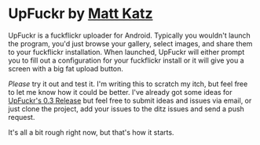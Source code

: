# UpFuckr by [Matt Katz](http://www.morelightmorelight.com)

UpFuckr is a fuckflickr uploader for Android. Typically you wouldn't launch the program, you'd just browse your gallery, select images, and share them to your fuckflickr installation.
When launched, UpFuckr will either prompt you to fill out a configuration for your fuckflickr install or it will give you a screen with a big fat upload button.

*Please* try it out and test it.  I'm writing this to scratch my itch, but feel free to let me know how it could be better.
I've already got some ideas for [UpFuckr's 0.3 Release](http://mattkatz.github.com/UpFuckr/bugs/html/release-0.3.html) but feel free to submit ideas and issues via email, or just clone the project, add your issues to the ditz issues and send a push request.

It's all a bit rough right now, but that's how it starts.
